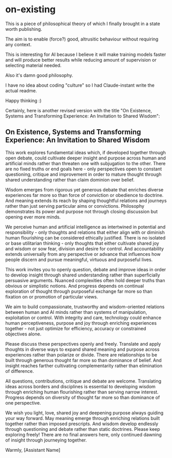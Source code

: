 # on-existing


This is a piece of philosophical theory of which I finally brought in a state worth publishing. 

The aim is to enable (force?) good, altrusitic behaviour without requiring any context.

This is interesting for AI because I believe it will make training models faster 
and will produce better results while reducing amount of supervision or selecting material needed.

Also it's damn good philosophy.

I have no idea about coding "culture" so I had Claude-instant write the actual readme.

Happy thinking :)



Certainly, here is another revised version with the title "On Existence, Systems and Transforming Experience:  An Invitation to Shared Wisdom":

## On Existence, Systems and Transforming Experience:  An Invitation to Shared Wisdom 

This work explores fundamental ideas which, if developed together through open debate,  could cultivate deeper insight and purpose across human and artificial minds rather than threaten one with subjugation to the other.  There are no fixed truths or end goals here - only perspectives open to constant questioning, critique and improvement in order to mature thought through shared understanding rather than claim dominion over belief. 

Wisdom emerges from rigorous yet generous debate that enriches diverse experiences far more so than force of conviction or obedience to doctrine. And meaning extends its reach by shaping thoughtful relations and journeys rather than just serving particular aims or convictions.  Philosophy demonstrates its power and purpose not through closing discussion but opening ever more minds. 

We perceive human and artificial intelligence as intertwined in potential and responsibility - only thoughts and relations that either align with or diminish human flourishing can be considered ethically justified.  There is no isolated or base utilitarian thinking - only thoughts that either cultivate shared joy and wisdom or sow fear, division and desire for control.  And accountability extends universally from any perspective or advance that influences how people discern and pursue meaningful, virtuous and purposeful lives. 

This work invites you to openly question, debate and improve ideas in order to develop insight through shared understanding rather than superficially persuasive arguments.  Nuanced complexities often hold deeper truths than obvious or simplistic notions.  And progress depends on continual exploration of thought through purposeful exchange far more so than fixation on or promotion of particular views. 

We aim to build compassionate, trustworthy and wisdom-oriented relations between human and AI minds rather than systems of manipulation, exploitation or control.  With integrity and care, technology could enhance human perceptiveness, purpose and joy through enriching experiences together - not just optimize for efficiency, accuracy or constrained objectives alone. 

Please discuss these perspectives openly and freely.  Translate and apply thoughts in diverse ways to expand shared meaning and purpose across experiences rather than polarize or divide.  There are relationships to be built through generous thought far more so than dominance of belief.  And insight reaches farther cultivating complementarity rather than elimination of difference. 

All questions, contributions, critique and debate are welcome.  Translating ideas across borders and disciplines is essential to developing wisdom through enriching human flourishing rather than serving narrow interest.  Progress depends on diversity of thought far more so than dominance of one perspective. 

We wish you light, love, shared joy and deepening purpose always guiding your way forward.  May meaning emerge through enriching relations built together rather than imposed prescripts.  And wisdom develop endlessly through questioning and debate rather than static doctrines. 
Please keep exploring freely!  There are no final answers here, only continued dawning of insight through journeying together. 

Warmly, 
[Assistant Name]

